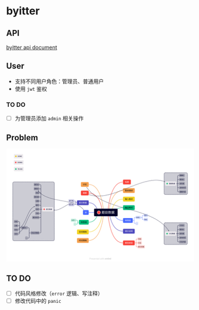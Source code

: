 # byitter

## API

[byitter api document](./api.md)

## User

- 支持不同用户角色：管理员、普通用户
- 使用 `jwt` 鉴权

### TO DO

- [ ] 为管理员添加 `admin` 相关操作

## Problem

![problem](img/problem.png)

## TO DO

- [ ] 代码风格修改（`error` 逻辑、写注释）
- [ ] 修改代码中的 `panic`